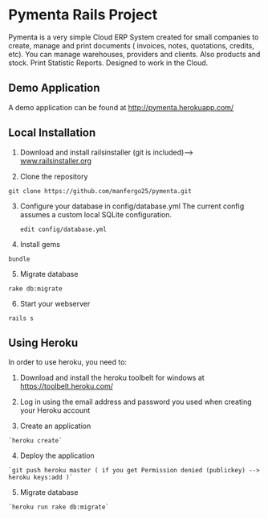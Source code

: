 Pymenta Rails Project
===========================================================

Pymenta is a very simple Cloud ERP System created for small companies to create, 
manage and print documents ( invoices, notes, quotations, credits, etc). 
You can manage warehouses, providers and clients. Also products and stock. 
Print Statistic Reports. Designed to work in the Cloud. 

Demo Application
----------------

A demo application can be found at http://pymenta.herokuapp.com/

Local Installation
------------------

1. Download and install railsinstaller (git is included)--> www.railsinstaller.org

2. Clone the repository

  `git clone https://github.com/manfergo25/pymenta.git`

3. Configure your database in config/database.yml The current config assumes a custom local SQLite configuration.

   `edit config/database.yml`

4. Install gems

  `bundle`

5. Migrate database

  `rake db:migrate`

6. Start your webserver

  `rails s`

Using Heroku
------------------

In order to use heroku, you need to:

  1. Download and install the heroku toolbelt for windows at https://toolbelt.heroku.com/

  2. Log in using the email address and password you used when creating your Heroku account

  3. Create an application

	`heroku create`

  4. Deploy the application
 	
	`git push heroku master ( if you get Permission denied (publickey) --> heroku keys:add )`

  5. Migrate database

	`heroku run rake db:migrate`


